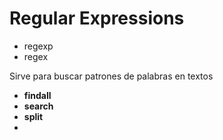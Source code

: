 # Regular Expressions

- regexp
- regex

Sirve para buscar patrones de palabras en textos

- **findall** 
- **search**
- **split**
- 